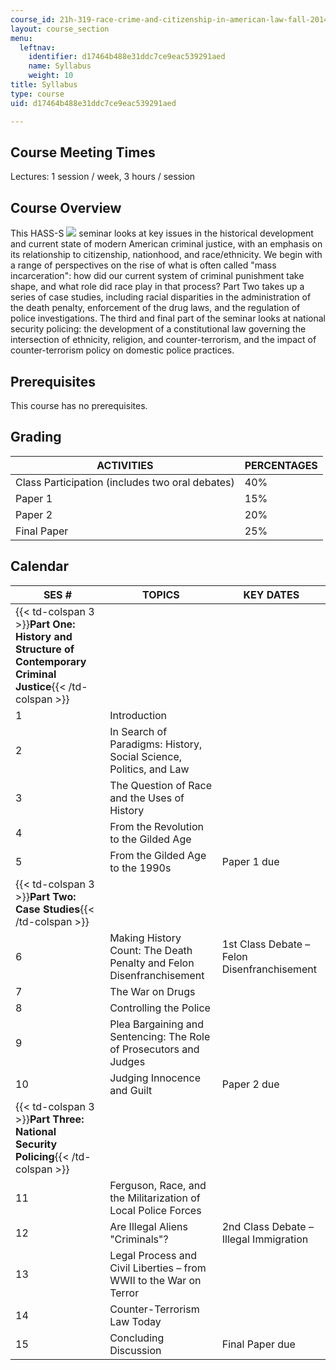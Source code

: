 ```yaml
---
course_id: 21h-319-race-crime-and-citizenship-in-american-law-fall-2014
layout: course_section
menu:
  leftnav:
    identifier: d17464b488e31ddc7ce9eac539291aed
    name: Syllabus
    weight: 10
title: Syllabus
type: course
uid: d17464b488e31ddc7ce9eac539291aed

---
```


Course Meeting Times
--------------------

Lectures: 1 session / week, 3 hours / session

Course Overview
---------------

This HASS-S ![](/images/educator/icon-question-hass-s.png) seminar looks at key issues in the historical development and current state of modern American criminal justice, with an emphasis on its relationship to citizenship, nationhood, and race/ethnicity. We begin with a range of perspectives on the rise of what is often called "mass incarceration": how did our current system of criminal punishment take shape, and what role did race play in that process? Part Two takes up a series of case studies, including racial disparities in the administration of the death penalty, enforcement of the drug laws, and the regulation of police investigations. The third and final part of the seminar looks at national security policing: the development of a constitutional law governing the intersection of ethnicity, religion, and counter-terrorism, and the impact of counter-terrorism policy on domestic police practices.

Prerequisites
-------------

This course has no prerequisites.

Grading
-------

| ACTIVITIES | PERCENTAGES |
| --- | --- |
| Class Participation (includes two oral debates) | 40% |
| Paper 1 | 15% |
| Paper 2 | 20% |
| Final Paper | 25% 

Calendar
--------

| SES # | TOPICS | KEY DATES |
| --- | --- | --- |
| {{< td-colspan 3 >}}**Part One: History and Structure of Contemporary Criminal Justice**{{< /td-colspan >}} |||
| 1 | Introduction | &nbsp; |
| 2 | In Search of Paradigms: History, Social Science, Politics, and Law | &nbsp; |
| 3 | The Question of Race and the Uses of History | &nbsp; |
| 4 | From the Revolution to the Gilded Age | &nbsp; |
| 5 | From the Gilded Age to the 1990s | Paper 1 due |
| {{< td-colspan 3 >}}**Part Two: Case Studies**{{< /td-colspan >}} |||
| 6 | Making History Count: The Death Penalty and Felon Disenfranchisement | 1st Class Debate – Felon Disenfranchisement |
| 7 | The War on Drugs | &nbsp; |
| 8 | Controlling the Police | &nbsp; |
| 9 | Plea Bargaining and Sentencing: The Role of Prosecutors and Judges | &nbsp; |
| 10 | Judging Innocence and Guilt | Paper 2 due |
| {{< td-colspan 3 >}}**Part Three: National Security Policing**{{< /td-colspan >}} |||
| 11 | Ferguson, Race, and the Militarization of Local Police Forces | &nbsp; |
| 12 | Are Illegal Aliens "Criminals"? | 2nd Class Debate – Illegal Immigration |
| 13 | Legal Process and Civil Liberties – from WWII to the War on Terror | &nbsp; |
| 14 | Counter-Terrorism Law Today | &nbsp; |
| 15 | Concluding Discussion | Final Paper due